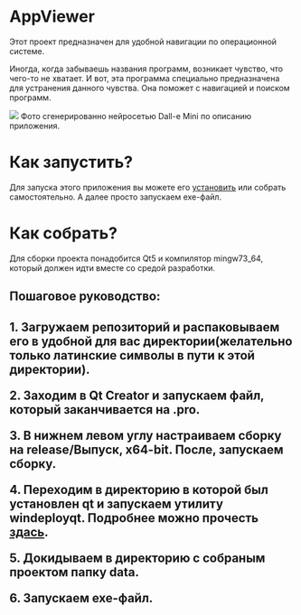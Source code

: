 # AppViewer

<p>
    Этот проект предназначен для удобной навигации по операционной системе.
</p>
<p>
Иногда, когда забываешь названия программ, возникает чувство, что чего-то не хватает.
И вот, эта программа специально предназначена для устранения данного чувства.
Она поможет с навигацией и поиском программ.
</p>

<img src="data/Dall-e Mini.ico">
Фото сгенерированно нейросетью Dall-e Mini по описанию приложения.

<h1>Как запустить?</h1>
<p>Для запуска этого приложения вы можете его <a href="https://disk.yandex.ru/d/J9T660JD-ssgTA" target="_blank">установить</a> или собрать самостоятельно. А далее просто запускаем exe-файл.</p>

<h1>Как собрать?</h1>
<p>Для сборки проекта понадобится Qt5 и компилятор mingw73_64, который должен идти вместе со средой разработки.</p>
<h2>Пошаговое руководство:<h2>
<p><b>1.</b> Загружаем репозиторий и распаковываем его в удобной для вас директории(желательно только латинские символы в пути к этой директории).</p>
<p><b>2.</b> Заходим в Qt Creator и запускаем файл, который заканчивается на .pro.</p>
<p><b>3.</b> В нижнем левом углу настраиваем сборку на release/Выпуск, x64-bit. После, запускаем сборку.</p>
<p><b>4.</b> Переходим в директорию в которой был установлен qt и запускаем утилиту windeployqt. Подробнее можно прочесть <a href="https://habr.com/ru/post/262211/"target="_blank">здась</a>.</p>
<p><b>5.</b> Докидываем в директорию с собраным проектом папку data.</p>
<p><b>6.</b> Запускаем exe-файл.</p>
